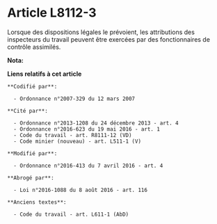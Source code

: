 # Article L8112-3

Lorsque des dispositions légales le prévoient, les attributions des inspecteurs du travail peuvent être exercées par des
fonctionnaires de contrôle assimilés.

**Nota:**



**Liens relatifs à cet article**

	**Codifié par**:

	  - Ordonnance n°2007-329 du 12 mars 2007

	**Cité par**:

	  - Ordonnance n°2013-1208 du 24 décembre 2013 - art. 4
	  - Ordonnance n°2016-623 du 19 mai 2016 - art. 1
	  - Code du travail - art. R8111-12 (VD)
	  - Code minier (nouveau) - art. L511-1 (V)

	**Modifié par**:

	  - Ordonnance n°2016-413 du 7 avril 2016 - art. 4

	**Abrogé par**:

	  - Loi n°2016-1088 du 8 août 2016 - art. 116

	**Anciens textes**:

	  - Code du travail - art. L611-1 (AbD)
